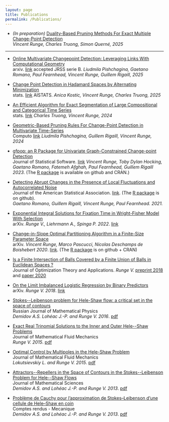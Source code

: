 ```yaml
---
layout: page
title: Publications
permalink: /Publications/
---
```



* *(In preparation)* <u>Duality-Based Pruning Methods For Exact Multiple Change-Point Detection</u>   
*Vincent Runge, Charles Truong, Simon Querné, 2025*   

_ _ _ 

* <u>Online Multivariate Changepoint Detection: Leveraging Links With Computational Geometry</u>   
arxiv. [link](https://arxiv.org/abs/2311.01174)
accepted JRSS serie B. *Liudmila Pishchagina, Gaetano Romano, Paul Fearnhead, Vincent Runge, Guillem Rigaill, 2025*

* <u>Change Point Detection in Hadamard Spaces by Alternating Minimization</u>   
stats. [link](https://openreview.net/forum?id=Leyh3mDyof)
AISTATS. *Anica Kostic, Vincent Runge, Charles Truong, 2025*

* <u>An Efficient Algorithm for Exact Segmentation of Large Compositional and Categorical Time Series</u>   
stats. [link](http://dx.doi.org/10.1002/sta4.70012)
*Charles Truong, Vincent Runge, 2024* 

* <u>Geometric-Based Pruning Rules For Change-Point Detection in Multivariate Time-Series</u>   
Computo [link](https://openreview.net/pdf/e64991a58e37bf3171dd9b03a4248dfc1f283167.pdf)
*Liudmila Pishchagina, Guillem Rigaill, Vincent Runge, 2024*
  
* <u>gfpop: an R Package for Univariate Graph-Constrained Change-point Detection</u>  
Journal of Statistical Software.
[link](https://www.jstatsoft.org/article/view/v106i06)
*Vincent Runge, Toby Dylan Hocking, Gaetano Romano, Fatemeh Afghah, Paul Fearnhead, Guillem Rigaill 2023*. (The [R package](https://github.com/vrunge/gfpop) is available on github and CRAN.)

* <u>Detecting Abrupt Changes in the Presence of Local Fluctuations and Autocorrelated Noise</u>  
 Journal of the American Statistical Association.
 [link](https://www.tandfonline.com/doi/full/10.1080/01621459.2021.1909598). (The [R package](https://github.com/gtromano/DeCAFS) is on github).  
 *Gaetano Romano, Guillem Rigaill, Vincent Runge, Paul Fearnhead. 2021.*

* <u>Exponential Integral Solutions for Fixation Time in Wright-Fisher Model With Selection</u>  
arXiv. *Runge V., Liehrmann A., Spinga P. 2022*. [link](https://arxiv.org/abs/2205.06480)
 
* <u>Change-in-Slope Optimal Partitioning Algorithm in a Finite-Size Parameter Space</u>  
arXiv. *Vincent Runge, Marco Pascucci, Nicolas Deschamps de Boishebert 2020*. [link](https://arxiv.org/abs/2012.11573). (The [R package](https://github.com/vrunge/slopeOP) is on github + CRAN)

* <u>Is a Finite Intersection of Balls Covered by a Finite Union of Balls in Euclidean Spaces ?</u>  
 Journal of Optimization Theory and Applications. *Runge V.* [preprint 2018](https://arxiv.org/abs/1804.06699) and [paper 2020](https://link.springer.com/article/10.1007/s10957-020-01762-2)

* <u>On the Limit Imbalanced Logistic Regression by Binary Predictors</u>  
arXiv. *Runge V. 2018*. [link](https://arxiv.org/abs/1703.08995)

* <u>Stokes--Leibenson problem for Hele-Shaw flow: a critical set in the space of contours</u>  
Russian Journal of Mathematical Physics  
*Demidov A.S. Lohéac J.-P. and Runge V. 2016*. 
[pdf](./Publications/5.pdf) 

* <u>Exact Real Trinomial Solutions to the Inner and Outer Hele--Shaw Problems</u>  
Journal of Mathematical Fluid Mechanics  
*Runge V. 2015*.
[pdf](./Publications/4.pdf) 

* <u>Optimal Control by Multipoles in the Hele-Shaw Problem</u>  
Journal of Mathematical Fluid Mechanics  
*Lokutsievskiy L. and Runge V. 2015*.
[pdf](./Publications/3.pdf) 

* <u>Attractors--Repellers in the Space of Contours in the Stokes--Leibenson Problem for Hele--Shaw Flows</u>  
Journal of Mathematical Sciences  
*Demidov A.S. and Lohéac J.-P. and Runge V. 2013*.
[pdf](./Publications/2.pdf) 

* <u>Problème de Cauchy pour lʼapproximation de Stokes–Leibenson dʼune cellule de Hele–Shaw en coin</u>  
Comptes rendus - Mecanique  
*Demidov A.S. and Lohéac J.-P. and Runge V. 2013*.
[pdf](./Publications/1.pdf) 


